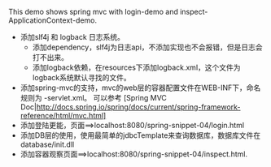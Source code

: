 This demo shows spring mvc with login-demo  and inspect-ApplicationContext-demo.

* 添加slf4j 和 logback 日志系统。   
    * 添加dependency，slf4j为日志api，不添加实现也不会报错，但是日志会打不出来。 
    * 添加logback依赖，在resources下添加logback.xml，这个文件为logback系统默认寻找的文件。
* 添加spring-mvc的支持，mvc的web层的容器配置文件在WEB-INF下，命名规则为 <DispatcherServletName>-servlet.xml。 
  可以参考 [Spring MVC Doc|http://docs.spring.io/spring/docs/current/spring-framework-reference/html/mvc.html]
* 添加登陆更能，页面==>localhost:8080/spring-snippet-04/login.html
* 添加DB层的使用，使用最简单的jdbcTemplate来查询数据库，数据库文件在 database/init.dll
* 添加容器观察页面==>localhost:8080/spring-snippet-04/inspect.html. 
